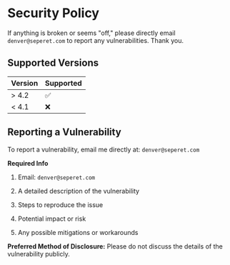 # Security Policy

If anything is broken or seems "off," please directly email `denver@seperet.com` to report any vulnerabilities. Thank you.

## Supported Versions

| Version | Supported          |
| ------- | ------------------ |
| > 4.2   | :white_check_mark: |
| < 4.1   | :x:                |

## Reporting a Vulnerability

To report a vulnerability, email me directly at: `denver@seperet.com`

**Required Info**
1. Email: `denver@seperet.com`

2. A detailed description of the vulnerability
3. Steps to reproduce the issue
4. Potential impact or risk
5. Any possible mitigations or workarounds

**Preferred Method of Disclosure:**
Please do not discuss the details of the vulnerability publicly.

